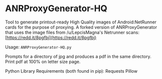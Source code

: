 # ANRProxyGenerator-HQ

Tool to generate printout-ready High Quality images of Android:NetRunner cards for the purpose of proxying.
A forked version of ANRProxyGenerator that uses the image files from /u/LepcisMagna's Netrunner scans:
[https://redd.it/8pgfbj](https://redd.it/8pgfbj)

Usage:
`ANRProxyGenerator-HQ.py`

Prompts for a directory of jpg and produces a pdf in the same directory.
Print pdf at 100% on letter size page.

Python Library Requirements (both found in pip):
Requests
Pillow
